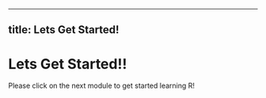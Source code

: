 ---
title: Lets Get Started!
----


Lets Get Started!!
=============


Please click on the next module to get started learning R!